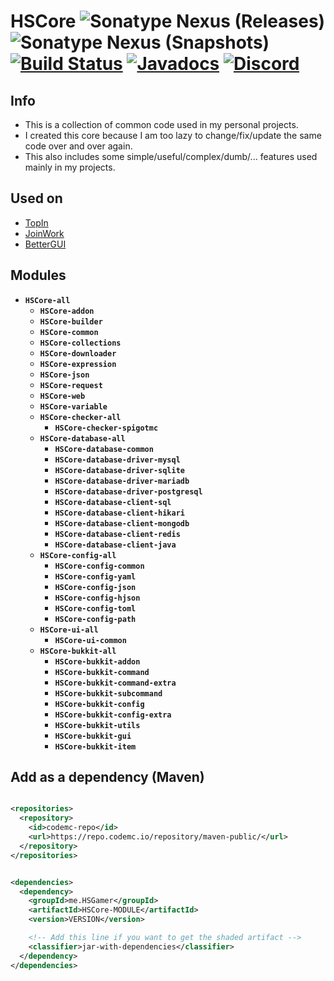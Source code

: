 # HSCore ![Sonatype Nexus (Releases)](https://img.shields.io/nexus/r/me.HSGamer/HSCore?color=green&label=release&nexusVersion=3&server=https%3A%2F%2Frepo.codemc.io) ![Sonatype Nexus (Snapshots)](https://img.shields.io/nexus/s/me.HSGamer/HSCore?color=green&label=snapshot&server=https%3A%2F%2Frepo.codemc.io) [![Build Status](https://ci.codemc.io/job/HSGamer/job/HSCore/badge/icon)](https://ci.codemc.io/job/HSGamer/job/HSCore/) [![Javadocs](https://img.shields.io/badge/javadocs-link-green)](https://hsgamer.github.io/HSCore/) [![Discord](https://img.shields.io/discord/660795353037144064)](https://discord.gg/9m4GdFD)

## Info

* This is a collection of common code used in my personal projects.
* I created this core because I am too lazy to change/fix/update the same code over and over again.
* This also includes some simple/useful/complex/dumb/... features used mainly in my projects.

## Used on

* [TopIn](https://github.com/TopIn-MC/TopIn)
* [JoinWork](https://github.com/HSGamer/JoinWork/)
* [BetterGUI](https://github.com/BetterGUI-MC/BetterGUI)

## Modules

* **`HSCore-all`**
  * **`HSCore-addon`**
  * **`HSCore-builder`**
  * **`HSCore-common`**
  * **`HSCore-collections`**
  * **`HSCore-downloader`**
  * **`HSCore-expression`**
  * **`HSCore-json`**
  * **`HSCore-request`**
  * **`HSCore-web`**
  * **`HSCore-variable`**
  * **`HSCore-checker-all`**
    * **`HSCore-checker-spigotmc`**
  * **`HSCore-database-all`**
    * **`HSCore-database-common`**
    * **`HSCore-database-driver-mysql`**
    * **`HSCore-database-driver-sqlite`**
    * **`HSCore-database-driver-mariadb`**
    * **`HSCore-database-driver-postgresql`**
    * **`HSCore-database-client-sql`**
    * **`HSCore-database-client-hikari`**
    * **`HSCore-database-client-mongodb`**
    * **`HSCore-database-client-redis`**
    * **`HSCore-database-client-java`**
  * **`HSCore-config-all`**
    * **`HSCore-config-common`**
    * **`HSCore-config-yaml`**
    * **`HSCore-config-json`**
    * **`HSCore-config-hjson`**
    * **`HSCore-config-toml`**
    * **`HSCore-config-path`**
  * **`HSCore-ui-all`**
    * **`HSCore-ui-common`**
  * **`HSCore-bukkit-all`**
    * **`HSCore-bukkit-addon`**
    * **`HSCore-bukkit-command`**
    * **`HSCore-bukkit-command-extra`**
    * **`HSCore-bukkit-subcommand`**
    * **`HSCore-bukkit-config`**
    * **`HSCore-bukkit-config-extra`**
    * **`HSCore-bukkit-utils`**
    * **`HSCore-bukkit-gui`**
    * **`HSCore-bukkit-item`**

## Add as a dependency (Maven)

```xml

<repositories>
  <repository>
    <id>codemc-repo</id>
    <url>https://repo.codemc.io/repository/maven-public/</url>
  </repository>
</repositories>
```

```xml

<dependencies>
  <dependency>
    <groupId>me.HSGamer</groupId>
    <artifactId>HSCore-MODULE</artifactId>
    <version>VERSION</version>

    <!-- Add this line if you want to get the shaded artifact -->
    <classifier>jar-with-dependencies</classifier>
  </dependency>
</dependencies>
```
